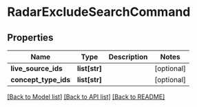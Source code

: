# RadarExcludeSearchCommand

## Properties
Name | Type | Description | Notes
------------ | ------------- | ------------- | -------------
**live_source_ids** | **list[str]** |  | [optional] 
**concept_type_ids** | **list[str]** |  | [optional] 

[[Back to Model list]](../README.md#documentation-for-models) [[Back to API list]](../README.md#documentation-for-api-endpoints) [[Back to README]](../README.md)

